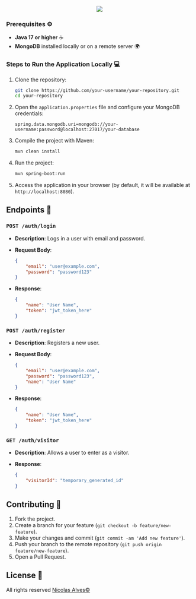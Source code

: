
<p align="center">
<img loading="lazy" src="http://img.shields.io/static/v1?label=STATUS&message=In%20development&color=GREEN&style=for-the-badge"/>
</p>

### Prerequisites ⚙️

- **Java 17 or higher** ☕
- **MongoDB** installed locally or on a remote server 🌍

### Steps to Run the Application Locally 💻

1. Clone the repository:

    ```bash
    git clone https://github.com/your-username/your-repository.git
    cd your-repository
    ```

2. Open the `application.properties` file and configure your MongoDB credentials:

    ```properties
    spring.data.mongodb.uri=mongodb://your-username:password@localhost:27017/your-database
    ```

3. Compile the project with Maven:

    ```bash
    mvn clean install
    ```

4. Run the project:

    ```bash
    mvn spring-boot:run
    ```

5. Access the application in your browser (by default, it will be available at `http://localhost:8080`).

## Endpoints 📡

### `POST /auth/login`
- **Description**: Logs in a user with email and password.
- **Request Body**:

    ```json
    {
        "email": "user@example.com",
        "password": "password123"
    }
    ```

- **Response**:

    ```json
    {
        "name": "User Name",
        "token": "jwt_token_here"
    }
    ```

### `POST /auth/register`
- **Description**: Registers a new user.
- **Request Body**:

    ```json
    {
        "email": "user@example.com",
        "password": "password123",
        "name": "User Name"
    }
    ```

- **Response**:

    ```json
    {
        "name": "User Name",
        "token": "jwt_token_here"
    }
    ```

### `GET /auth/visitor`
- **Description**: Allows a user to enter as a visitor.
- **Response**:

    ```json
    {
        "visitorId": "temporary_generated_id"
    }
    ```

## Contributing 🤝

1. Fork the project.
2. Create a branch for your feature (`git checkout -b feature/new-feature`).
3. Make your changes and commit (`git commit -am 'Add new feature'`).
4. Push your branch to the remote repository (`git push origin feature/new-feature`).
5. Open a Pull Request.

## License 📜

All rights reserved [Nicolas Alves©](https://www.linkedin.com/in/nicolasdevback)
